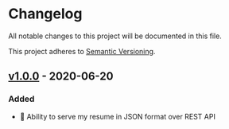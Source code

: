 # Changelog
All notable changes to this project will be documented in this file.

This project adheres to [Semantic Versioning](https://semver.org/spec/v2.0.0.html).

## [v1.0.0] - 2020-06-20
### Added
- :tada: Ability to serve my resume in JSON format over REST API

[v1.0.0]: https://github.com/cujarrett/glimpse/releases/tag/v0.1.0